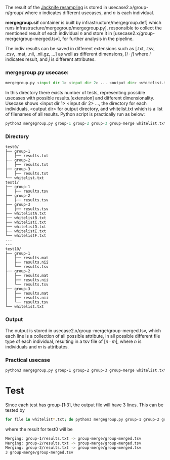 The result of the [Jacknife resampling](https://en.wikipedia.org/wiki/Jackknife_resampling) is stored in usecase2.x/group-n/group/ where $x$ indicates different usecases, and $n$ is each individual.

**mergegroup.sif** container is built by $\text{infrastructure/mergegroup.def]}$ which runs $\text{infrastructure/mergegroup/mergegroup.py]}$, responsible to collect the mentioned result of each individual $n$ and store it in $\text{[usecase2.x/group-merge/group-merged.tsv]}$, for further analysis in the pipeline. 

The indiv results can be saved in different extensions such as $\text{[.txt, .tsv, .csv, .mat, .nii, .nii.gz, ...]}$ as well as different dimensions, $[i \cdot j]$ where $i$ indicates result, and $j$ is different attributes.

### mergegroup.py usecase:

```python
mergegroup.py <input dir 1> <input dir 2> ... <output dir> <whitelist.txt>
```

In this directory there exists number of tests, representing possible usecases with possible results.[extension] and different dimensionality. Usecase shows
$\text{<input dir 1> <input dir 2> ...}$, the directory for each individuals, $\text{<output dir>}$ for output directory, and $\text{whitelist.txt}$ which is a list of filenames of all results. 
Python script is practically run as below:

```python
python3 mergegroup.py group-1 group-2 group-3 group-merge whitelist.txt
```
### Directory
```
test0/
├── group-1 
│   ├── results.txt
├── group-2
│   ├── results.txt
├── group-3
│   ├── results.txt
└── whitelist.txt
test1/
├── group-1 
│   ├── results.tsv
├── group-2
│   ├── results.tsv
├── group-3
│   ├── results.tsv
├── whitelistA.txt
├── whitelistB.txt
├── whitelistC.txt
├── whitelistD.txt
├── whitelistE.txt
└── whitelistF.txt
---
---
test10/
├── group-1 
│   ├── results.mat
│   ├── results.nii
│   └── results.tsv
├── group-2
│   ├── results.mat
│   ├── results.nii
│   └── results.tsv
├── group-3
│   ├── results.mat
│   ├── results.nii
│   └── results.tsv
└── whitelist.txt
```
### Output
The output is stored in usecase2.x/group-merge/group-merged.tsv, which each line is a collection of all possible attribute, in all possible different file type of each individual, resulting in a tsv file of $[n \cdot m]$, where $n$ is individuals and $m$ is attributes. 
### Practical usecase
```bash
python3 mergegroup.py group-1 group-2 group-3 group-merge whitelist.txt
```
# Test
Since each test has group-[1:3], the output file will have 3 lines. This can be tested by 
```bash
for file in whitelist*.txt; do python3 mergegroup.py group-1 group-2 group-3 group-merge "$file"; wc -l group-merge/group-merged.tsv; done
```
where the result for test0 will be 
```bash
Merging: group-1/results.txt -> group-merge/group-merged.tsv
Merging: group-2/results.txt -> group-merge/group-merged.tsv
Merging: group-3/results.txt -> group-merge/group-merged.tsv
3 group-merge/group-merged.tsv
```
